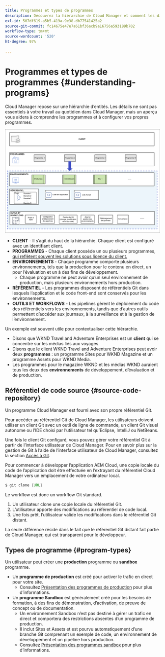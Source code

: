 ```yaml
---
title: Programmes et types de programmes
description: Découvrez la hiérarchie de Cloud Manager et comment les différents types de programmes s’intègrent dans sa structure et en quoi ils diffèrent.
exl-id: 507df619-a5b5-419a-9e38-db77541425a2
source-git-commit: fc14675e47e7a61bf36acb9a16756a593189b702
workflow-type: tm+mt
source-wordcount: '520'
ht-degree: 97%

---
```



# Programmes et types de programmes {#understanding-programs}

Cloud Manager repose sur une hiérarchie d’entités. Les détails ne sont pas essentiels à votre travail au quotidien dans Cloud Manager, mais un aperçu vous aidera à comprendre les programmes et à configurer vos propres programmes.

![Hiérarchie de Cloud Manager](assets/program-types1.png)

* **CLIENT** - Il s’agit du haut de la hiérarchie. Chaque client est configuré avec un identifiant client.
* **PROGRAMMES** - Chaque client possède un ou plusieurs programmes, [qui reflètent souvent les solutions sous licence du client.](introduction-production-programs.md)
* **ENVIRONNEMENTS** - Chaque programme comporte plusieurs environnements, tels que la production pour le contenu en direct, un pour l’évaluation et un à des fins de développement.
   * Chaque programme ne peut avoir qu’un seul environnement de production, mais plusieurs environnements hors production.
* **RÉFÉRENTIEL** - Les programmes disposent de référentiels Git dans lesquels l’application et le code front-end sont conservés pour les environnements.
* **OUTILS ET WORKFLOWS** - Les pipelines gèrent le déploiement du code des référentiels vers les environnements, tandis que d’autres outils permettent d’accéder aux journaux, à la surveillance et à la gestion de l’environnement.

Un exemple est souvent utile pour contextualiser cette hiérarchie.

* Disons que WKND Travel and Adventure Enterprises est un **client** qui se concentre sur les médias liés aux voyages.
* Disons que le client WKND Travel and Adventure Enterprises peut avoir deux **programmes** : un programme Sites pour WKND Magazine et un programme Assets pour WKND Media.
* Les programmes pour le magazine WKND et les médias WKND auraient tous les deux des **environnements** de développement, d’évaluation et de production.

## Référentiel de code source {#source-code-repository}

Un programme Cloud Manager est fourni avec son propre référentiel Git.

Pour accéder au référentiel Git de Cloud Manager, les utilisateurs doivent utiliser un client Git avec un outil de ligne de commande, un client Git visuel autonome ou l’IDE choisi par l’utilisateur tel qu’Eclipse, IntelliJ ou NetBeans.

Une fois le client Git configuré, vous pouvez gérer votre référentiel Git à partir de l’interface utilisateur de Cloud Manager. Pour en savoir plus sur la gestion de Git à l’aide de l’interface utilisateur de Cloud Manager, consultez la section [Accès à Git](/help/implementing/cloud-manager/managing-code/accessing-repos.md).

Pour commencer à développer l’application AEM Cloud, une copie locale du code de l’application doit être effectuée en l’extrayant du référentiel Cloud Manager vers un emplacement de votre ordinateur local.

```java
$ git clone {URL}
```

Le workflow est donc un workflow Git standard.

1. Un utilisateur clone une copie locale du référentiel Git.
1. L’utilisateur apporte des modifications au référentiel de code local.
1. Une fois prêt, l’utilisateur valide les modifications dans le référentiel Git distant.

La seule différence réside dans le fait que le référentiel Git distant fait partie de Cloud Manager, qui est transparent pour le développeur.

## Types de programme {#program-types}

Un utilisateur peut créer une **production** programme ou **sandbox** programme.

* Un **programme de production** est créé pour activer le trafic en direct pour votre site.
   * Consultez [Présentation des programmes de production](/help/implementing/cloud-manager/getting-access-to-aem-in-cloud/introduction-production-programs.md) pour plus d’informations.
* Un **programme Sandbox** est généralement créé pour les besoins de formation, à des fins de démonstration, d’activation, de preuve de concept ou de documentation.
   * Un environnement Sandbox n’est pas destiné à gérer un trafic en direct et comportera des restrictions absentes d’un programme de production.
   * Il inclut Sites et Assets et est pourvu automatiquement d’une branche Git comprenant un exemple de code, un environnement de développement et un pipeline hors production.
   * Consultez [Présentation des programmes sandbox](/help/implementing/cloud-manager/getting-access-to-aem-in-cloud/introduction-sandbox-programs.md) pour plus d’informations.
